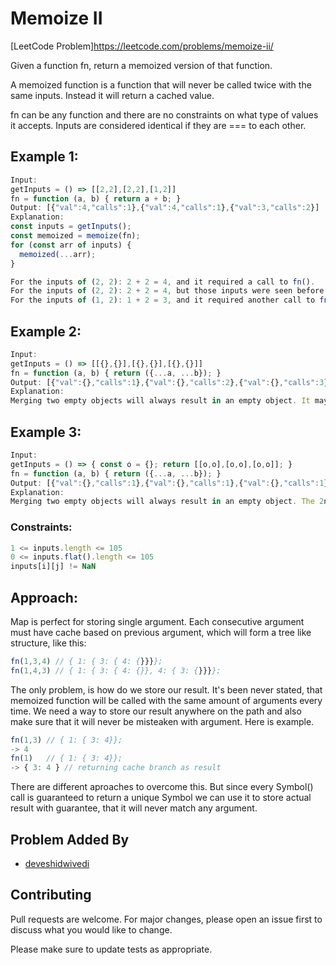 # Memoize II
[LeetCode Problem]https://leetcode.com/problems/memoize-ii/

Given a function fn, return a memoized version of that function.

A memoized function is a function that will never be called twice with the same inputs. Instead it will return a cached value.

fn can be any function and there are no constraints on what type of values it accepts. Inputs are considered identical if they are === to each other.

## Example 1:
```javascript
Input: 
getInputs = () => [[2,2],[2,2],[1,2]]
fn = function (a, b) { return a + b; }
Output: [{"val":4,"calls":1},{"val":4,"calls":1},{"val":3,"calls":2}]
Explanation:
const inputs = getInputs();
const memoized = memoize(fn);
for (const arr of inputs) {
  memoized(...arr);
}

For the inputs of (2, 2): 2 + 2 = 4, and it required a call to fn().
For the inputs of (2, 2): 2 + 2 = 4, but those inputs were seen before so no call to fn() was required.
For the inputs of (1, 2): 1 + 2 = 3, and it required another call to fn() for a total of 2.
```

## Example 2:
```javascript
Input: 
getInputs = () => [[{},{}],[{},{}],[{},{}]] 
fn = function (a, b) { return ({...a, ...b}); }
Output: [{"val":{},"calls":1},{"val":{},"calls":2},{"val":{},"calls":3}]
Explanation:
Merging two empty objects will always result in an empty object. It may seem like there should only be 1 call to fn() because of cache-hits, however none of those objects are === to each other.
```


## Example 3:
```javascript
Input: 
getInputs = () => { const o = {}; return [[o,o],[o,o],[o,o]]; }
fn = function (a, b) { return ({...a, ...b}); }
Output: [{"val":{},"calls":1},{"val":{},"calls":1},{"val":{},"calls":1}]
Explanation:
Merging two empty objects will always result in an empty object. The 2nd and 3rd third function calls result in a cache-hit. This is because every object passed in is identical.
```

### Constraints:
```javascript
1 <= inputs.length <= 105
0 <= inputs.flat().length <= 105
inputs[i][j] != NaN
```

## Approach:
Map is perfect for storing single argument. Each consecutive argument must have cache based on previous argument, which will form a tree like structure, like this:
```javascript
fn(1,3,4) // { 1: { 3: { 4: {}}}};
fn(1,4,3) // { 1: { 3: { 4: {}}, 4: { 3: {}}}};
```
The only problem, is how do we store our result. It's been never stated, that memoized function will be called with the same amount of arguments every time. We need a way to store our result anywhere on the path and also make sure that it will never be misteaken with argument. Here is example.
```javascript
fn(1,3) // { 1: { 3: 4}};
-> 4
fn(1)   // { 1: { 3: 4}};
-> { 3: 4 } // returning cache branch as result
```
There are different aproaches to overcome this. But since every Symbol() call is guaranteed to return a unique Symbol we can use it to store actual result with guarantee, that it will never match any argument.

## Problem Added By

- [deveshidwivedi](https://github.com/deveshidwivedi)



## Contributing
Pull requests are welcome. For major changes, please open an issue first to discuss what you would like to change.

Please make sure to update tests as appropriate.
